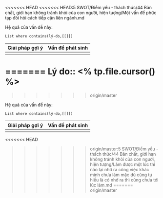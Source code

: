<<<<<<< HEAD
<<<<<<< HEAD:5 SWOT/Điểm yếu - thách thức/44 Bản chất, giới hạn không tránh khỏi của con người, hiện tượng/Một vấn đề phức tạp đòi hỏi cách tiếp cận liên ngành.md

Hệ quả của vấn đề này:
```dataview
List where contains(lý-do,[[]])
```

| Giải pháp gợi ý | Vấn đề phát sinh |
| --------------- | ---------------- |
|                 |                  |


=======
Lý do:: <% tp.file.cursor() %>
=======
>>>>>>> origin/master

Hệ quả của vấn đề này:
```dataview
List where contains(lý-do,[[]])
```

| Giải pháp gợi ý | Vấn đề phát sinh |
| --------------- | ---------------- |
|                 |                  |


<<<<<<< HEAD
>>>>>>> origin/master:5 SWOT/Điểm yếu - thách thức/44 Bản chất, giới hạn không tránh khỏi của con người, hiện tượng/Làm được một lúc thì não lại nhớ ra công việc khác mình chưa làm mặc dù cũng tự hiểu là có nhớ ra thì cũng chưa tới lúc làm.md
=======
>>>>>>> origin/master

